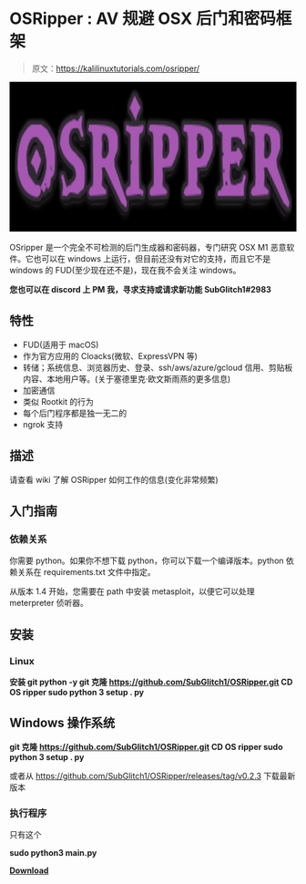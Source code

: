 # OSRipper : AV 规避 OSX 后门和密码框架

> 原文：<https://kalilinuxtutorials.com/osripper/>

[![](img//155d665d47902710b78d3d5b93f95346.png)](https://blogger.googleusercontent.com/img/b/R29vZ2xl/AVvXsEizROCakYtG-jzaelc9exJbxaaUQXbnaTsBZy78E_zUOFx28XCdCtCZkmdDWxhNNyW-hDPraMWuKPjCBHqm4uaQOAmG8bHckl4MrgNGyWKAe9Wo3FH4G-mlktyLxTx-9SFVjaMRvcyMeRN3-SFNM5Wx78lkfd1StOrs4ulhb9nLk2I-H7SmJDQMTusL/s728/OSRipper%20logo%20(1).png)

OSripper 是一个完全不可检测的后门生成器和密码器，专门研究 OSX M1 恶意软件。它也可以在 windows 上运行，但目前还没有对它的支持，而且它不是 windows 的 FUD(至少现在还不是)，现在我不会关注 windows。

**您也可以在 discord 上 PM 我，寻求支持或请求新功能 SubGlitch1#2983**

## 特性

*   FUD(适用于 macOS)
*   作为官方应用的 Cloacks(微软、ExpressVPN 等)
*   转储；系统信息、浏览器历史、登录、ssh/aws/azure/gcloud 信用、剪贴板内容、本地用户等。(关于塞德里克·欧文斯雨燕的更多信息)
*   加密通信
*   类似 Rootkit 的行为
*   每个后门程序都是独一无二的
*   ngrok 支持

## 描述

请查看 wiki 了解 OSRipper 如何工作的信息(变化非常频繁)

## 入门指南

### 依赖关系

你需要 python。如果你不想下载 python，你可以下载一个编译版本。python 依赖关系在 requirements.txt 文件中指定。

从版本 1.4 开始，您需要在 path 中安装 metasploit，以便它可以处理 meterpreter 侦听器。

## 安装

### Linux

**安装 git python -y
git 克隆 https://github.com/SubGlitch1/OSRipper.git
CD OS ripper
sudo python 3 setup . py**

## Windows 操作系统

**git 克隆 https://github.com/SubGlitch1/OSRipper.git
CD OS ripper
sudo python 3 setup . py**

或者从 https://github.com/SubGlitch1/OSRipper/releases/tag/v0.2.3 下载最新版本

### 执行程序

只有这个

**sudo python3 main.py**

[**Download**](https://github.com/SubGlitch1/OSRipper)